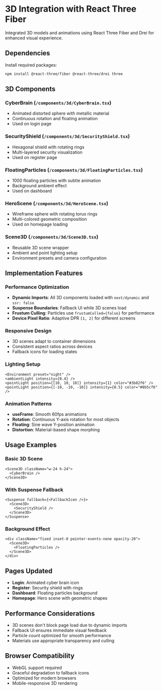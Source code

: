 # 3D Integration with React Three Fiber

Integrated 3D models and animations using React Three Fiber and Drei for enhanced visual experience.

## Dependencies

Install required packages:
```bash
npm install @react-three/fiber @react-three/drei three
```

## 3D Components

### CyberBrain (`/components/3d/CyberBrain.tsx`)
- Animated distorted sphere with metallic material
- Continuous rotation and floating animation
- Used on login page

### SecurityShield (`/components/3d/SecurityShield.tsx`)
- Hexagonal shield with rotating rings
- Multi-layered security visualization
- Used on register page

### FloatingParticles (`/components/3d/FloatingParticles.tsx`)
- 1000 floating particles with subtle animation
- Background ambient effect
- Used on dashboard

### HeroScene (`/components/3d/HeroScene.tsx`)
- Wireframe sphere with rotating torus rings
- Multi-colored geometric composition
- Used on homepage loading

### Scene3D (`/components/3d/Scene3D.tsx`)
- Reusable 3D scene wrapper
- Ambient and point lighting setup
- Environment presets and camera configuration

## Implementation Features

### Performance Optimization
- **Dynamic Imports**: All 3D components loaded with `next/dynamic` and `ssr: false`
- **Suspense Boundaries**: Fallback UI while 3D scenes load
- **Frustum Culling**: Particles use `frustumCulled={false}` for performance
- **Device Pixel Ratio**: Adaptive DPR `[1, 2]` for different screens

### Responsive Design
- 3D scenes adapt to container dimensions
- Consistent aspect ratios across devices
- Fallback icons for loading states

### Lighting Setup
```tsx
<Environment preset="night" />
<ambientLight intensity={0.4} />
<pointLight position={[10, 10, 10]} intensity={1} color="#3b82f6" />
<pointLight position={[-10, -10, -10]} intensity={0.5} color="#8b5cf6" />
```

### Animation Patterns
- **useFrame**: Smooth 60fps animations
- **Rotation**: Continuous Y-axis rotation for most objects
- **Floating**: Sine wave Y-position animation
- **Distortion**: Material-based shape morphing

## Usage Examples

### Basic 3D Scene
```tsx
<Scene3D className="w-24 h-24">
  <CyberBrain />
</Scene3D>
```

### With Suspense Fallback
```tsx
<Suspense fallback={<FallbackIcon />}>
  <Scene3D>
    <SecurityShield />
  </Scene3D>
</Suspense>
```

### Background Effect
```tsx
<div className="fixed inset-0 pointer-events-none opacity-20">
  <Scene3D>
    <FloatingParticles />
  </Scene3D>
</div>
```

## Pages Updated

- **Login**: Animated cyber brain icon
- **Register**: Security shield with rings
- **Dashboard**: Floating particles background
- **Homepage**: Hero scene with geometric shapes

## Performance Considerations

- 3D scenes don't block page load due to dynamic imports
- Fallback UI ensures immediate visual feedback
- Particle count optimized for smooth performance
- Materials use appropriate transparency and culling

## Browser Compatibility

- WebGL support required
- Graceful degradation to fallback icons
- Optimized for modern browsers
- Mobile-responsive 3D rendering